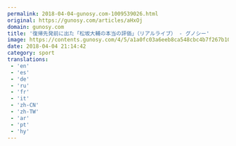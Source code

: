 ```yaml
---
permalink: 2018-04-04-gunosy.com-1009539026.html
original: https://gunosy.com/articles/aHxOj
domain: gunosy.com
title: '復帰先発前に出た「松坂大輔の本当の評価」（リアルライブ） - グノシー'
image: https://contents.gunosy.com/4/5/a1a0fc03a6eeb8ca548cbc4b7f267b10_content.jpg
date: 2018-04-04 21:14:42
category: sport
translations: 
 - 'en'
 - 'es'
 - 'de'
 - 'ru'
 - 'fr'
 - 'it'
 - 'zh-CN'
 - 'zh-TW'
 - 'ar'
 - 'pt'
 - 'hy'
---
```


